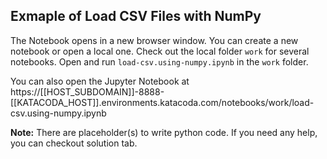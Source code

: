 ## Exmaple of Load CSV Files with NumPy
The Notebook opens in a new browser window. You can create a new notebook or open a local one. Check out the local folder `work` for several notebooks. Open and run `load-csv.using-numpy.ipynb` in the `work` folder.

You can also open the Jupyter Notebook at https://[[HOST_SUBDOMAIN]]-8888-[[KATACODA_HOST]].environments.katacoda.com/notebooks/work/load-csv.using-numpy.ipynb

**Note:**
There are placeholder(s) to write python code. If you need any help, you can checkout solution tab.
